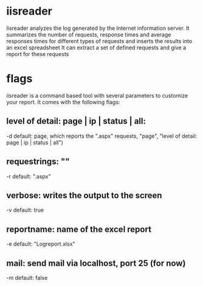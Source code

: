 # iisreader
Iisreader analyzes the log generated by the Internet information server.
It summarizes the number of requests, response times and average responses times for different types of requests and inserts the results into an excel spreadsheet
It can extract a set of defined requests and give a report for these requests

# flags

iisreader is a command based tool with several parameters to customize your report. It comes with the following flags:

## level of detail: page | ip | status | all: 
-d default: page, which reports the ".aspx" requests, "page", "level of detail: page | ip | status | all")
## requestrings:  "<list of strings>"
-r default: ".aspx"

## verbose: writes the output to the screen
-v default: true
## reportname: name of the excel report
-e default: "Logreport.xlsx"
## mail: send mail via localhost, port 25 (for now)
-m default: false     

